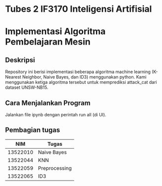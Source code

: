 # Tubes 2 IF3170 Inteligensi Artifisial
# Implementasi Algoritma Pembelajaran Mesin

## Deskripsi
Repository ini berisi implementasi beberapa algoritma machine learning (K-Nearest Neighbor, Naive Bayes, dan ID3) menggunakan python. Kami menggunakan ketiga algoritma tersebut untuk memprediksi attack_cat dari dataset UNSW-NB15. 

## Cara Menjalankan Program
Jalankan file ipynb dengan perintah run all (di UI). 

## Pembagian tugas
NIM       | Tugas
----------| -------------
13522010  | Naive Bayes
13522044  | KNN
13522059  | Preprocessing
13522065  | ID3

 
 




